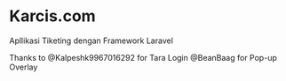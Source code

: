 <h1>Karcis.com</h1>
<p>Apllikasi Tiketing dengan Framework Laravel</p>

Thanks to 
@Kalpeshk9967016292 for Tara Login
@BeanBaag for Pop-up Overlay

